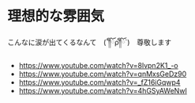
# 理想的な雰囲気

こんなに涙が出てくるなんて　(´༎ຶོρ༎ຶོ`)　尊敬します

- https://www.youtube.com/watch?v=8lvpn2K1_-o
- https://www.youtube.com/watch?v=qnMxsGeDz90
- https://www.youtube.com/watch?v=_fZ16iGqwp4
- https://www.youtube.com/watch?v=4hGSyAWeNwI





